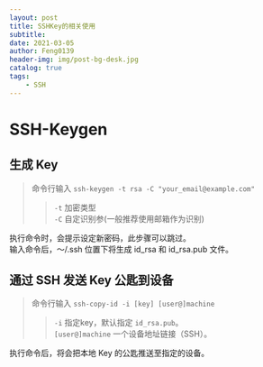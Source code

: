 ```yaml
---
layout: post
title: SSHKey的相关使用
subtitle:
date: 2021-03-05
author: Feng0139
header-img: img/post-bg-desk.jpg
catalog: true
tags:
    - SSH
---
```


# SSH-Keygen
## 生成 Key
>命令行输入 `ssh-keygen -t rsa -C "your_email@example.com"`
>>`-t` 加密类型  
>>`-C` 自定识别参(一般推荐使用邮箱作为识别)

执行命令时，会提示设定新密码，此步骤可以跳过。  
输入命令后，～/.ssh 位置下将生成 id_rsa 和 id_rsa.pub 文件。

## 通过 SSH 发送 Key 公匙到设备
>命令行输入 `ssh-copy-id -i [key] [user@]machine`  
>>`-i` 指定key，默认指定 `id_rsa.pub`。  
>>`[user@]machine` 一个设备地址链接（SSH）。

执行命令后，将会把本地 Key 的公匙推送至指定的设备。
